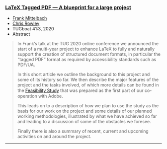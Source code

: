 
### <a href="{{site.baseurl}}/publications/2020-FMi-TUB-tb129mitt-tagpdf.pdf" target="_blank" onclick="vgwPixelCall('be7595c59bf34ca8b4366dfa05816e17');">LaTeX Tagged PDF — A blueprint for a large project</a>

+ [Frank Mittelbach]({{site.baseurl}}/about/team/#frank-mittelbach)
+ [Chris Rowley]({{site.baseurl}}/about/team/#chris-rowley)
+ TUGboat 41:3, 2020 
+ Abstract
> In Frank’s talk at the TUG 2020 online conference we announced the
> start of a multi-year project to enhance LaTeX to fully and
> naturally support the creation of structured document formats, in
> particular the “tagged PDF” format as required by accessibility
> standards such as PDF/UA.
>
> In this short article we outline the background to this project and
> some of its history so far. We then describe the major features of
> the project and the tasks involved, of which more details can be
> found in the <a
> href="{{site.baseurl}}/publications/2020-tagged-pdf-feasibility.pdf"
> target="_blank"
> onclick="vgwPixelCall('c1e17b6fed7b4e0fac9032b4aad469c9');">Feasibility
> Study</a> that was prepared as the ﬁrst part of our co-operation
> with Adobe.
>
> This leads on to a description of how we plan to use the study as
> the basis for our work on the project and some details of our
> planned working methodologies, illustrated by what we have achieved
> so far and leading to a discussion of some of the obstacles we
> foresee.
>
> Finally there is also a summary of recent, current and upcoming
> activities on and around the project.




***

